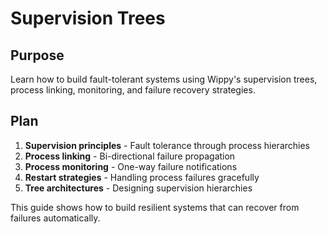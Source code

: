 # Supervision Trees

<!--
TOC: Core Concepts > Actor Model in Wippy > Supervision Trees
Audience: Developers new to actor model
Duration: 25 minutes
Prerequisites: Message Passing understanding
-->

## Purpose

Learn how to build fault-tolerant systems using Wippy's supervision trees, process linking, monitoring, and failure recovery strategies.

## Plan

1. **Supervision principles** - Fault tolerance through process hierarchies
2. **Process linking** - Bi-directional failure propagation
3. **Process monitoring** - One-way failure notifications
4. **Restart strategies** - Handling process failures gracefully
5. **Tree architectures** - Designing supervision hierarchies

This guide shows how to build resilient systems that can recover from failures automatically.

<!--
Implementation will cover:
- spawn_linked() and spawn_monitored() functions
- process.link() and process.monitor() operations
- trap_links option for custom failure handling
- System events: EXIT, CANCEL, LINK_DOWN
- Supervisor process patterns and restart policies
-->
